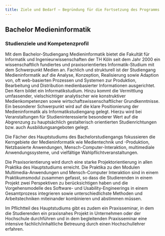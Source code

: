 ```yaml
---
title: Ziele und Bedarf – Begründung für die Fortsetzung des Programms
---
```


## Bachelor Medieninformatik

### Studienziele und Kompetenzprofil

Mit dem Bachelor-Studiengang Medieninformatik bietet die Fakultät für Informatik und Ingenieurwissenschaften der TH Köln seit dem Jahr 2000 ein wissenschaftlich fundiertes und praxisorientiertes Informatik-Studium mit dem Schwerpunkt Medien an. Fachlich und strukturell ist der Studiengang Medieninformatik auf die Analyse, Konzeption, Realisierung sowie Adaption von, oft web-basierten Prozessen und Systemen zur Produktion, Bearbeitung und Distribution medienbasierter Informationen ausgerichtet. Den Kern bildet ein Informatikstudium. Hinzu kommt die Vermittlung umfassender, vielschichtiger analytischer wie konstruktiver Medienkompetenzen sowie wirtschaftswissenschaftlicher Grundkenntnisse. Ein besonderer Schwerpunkt wird auf die klare Positionierung der Medieninformatik als Informatikstudiengang gelegt. Hierzu wird bei Veranstaltungen für Studieninteressierte besonderer Wert auf die Abgrenzung zu hauptsächlich gestalterisch orientierten Studienrichtungen bzw. auch Ausbildungsangeboten gelegt.

Die Fächer des Hauptstudiums des Bachelorstudiengangs fokussieren die Kerngebiete der Medieninformatik wie Medientechnik und -Produktion, Netzbasierte Anwendungen, Mensch-Computer-Interaktion, multimediale Anwendungssysteme, und vielfältige Wahlpflichtveranstaltungen.

Die Praxisorientierung wird durch eine starke Projektorientierung in allen Praktika des Hauptstudiums erreicht. Die Praktika zu den Modulen Multimedia-Anwendungen und Mensch-Computer Interaktion sind in einem Praktikumsmodul zusammen gefasst, so dass die Studierenden in einem Projekt zwei Perspektiven zu berücksichtigen haben und die Vorgehensmodelle des Software- und Usability-Engineerings in einem Gesamtprozess integrieren sowie unterschiedlichste Methoden und Arbeitstechniken miteinander kombinieren und abstimmen müssen.

Im Pflichtteil des Hauptstudiums gibt es zudem ein Praxisseminar, in dem die Studierenden ein praxisnahes Projekt in Unternehmen oder der Hochschule durchführen und in dem begleitenden Praxisseminar eine intensive fachlich/inhaltliche Betreuung durch einen Hochschullehrer erfahren.

 